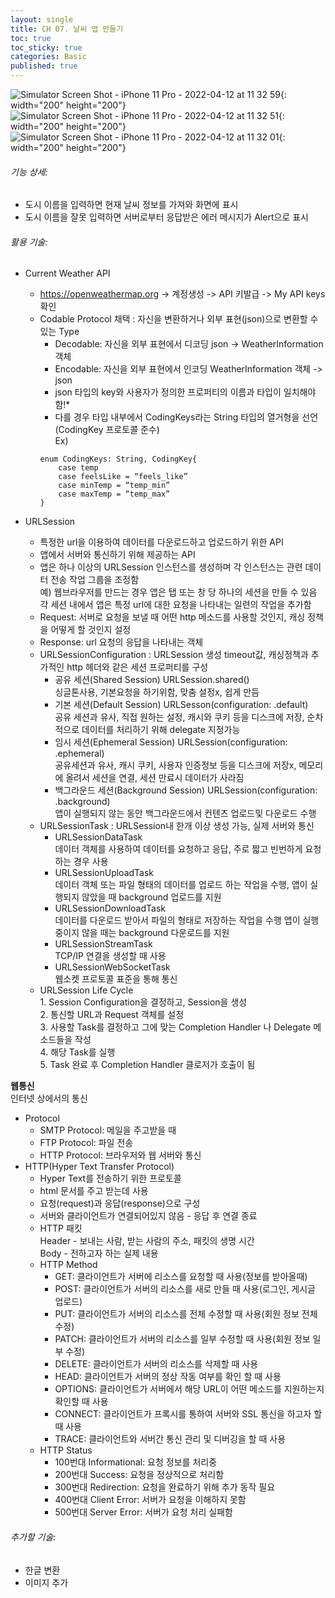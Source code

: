 ```yaml
---
layout: single
title: CH 07. 날씨 앱 만들기
toc: true
toc_sticky: true
categories: Basic 
published: true
---
```


![Simulator Screen Shot - iPhone 11 Pro - 2022-04-12 at 11 32 59](https://user-images.githubusercontent.com/63464299/162867827-dd483959-c17f-407c-abc3-0434375e3c45.png){: width="200" height="200"}
![Simulator Screen Shot - iPhone 11 Pro - 2022-04-12 at 11 32 51](https://user-images.githubusercontent.com/63464299/162867839-1efd6172-3b09-481c-989e-d9bf90ec7175.png){: width="200" height="200"}
![Simulator Screen Shot - iPhone 11 Pro - 2022-04-12 at 11 32 01](https://user-images.githubusercontent.com/63464299/162867840-6390a78c-695b-4a09-bed9-16d609da1408.png){: width="200" height="200"}

###### 기능 상세:
- 도시 이름을 입력하면 현재 날씨 정보를 가져와 화면에 표시
- 도시 이름을 잘못 입력하면 서버로부터 응답받은 에러 메시지가 Alert으로 표시

###### 활용 기술:
- Current Weather API<br/>
	- <https://openweathermap.org> -> 계정생성 -> API 키발급 -> My API keys 확인<br/>
	* Codable Protocol 채택
		: 자신을 변환하거나 외부 표현(json)으로 변환할 수 있는 Type
		- Decodable: 자신을 외부 표현에서 디코딩 json -> WeatherInformation 객체
		- Encodable: 자신을 외부 표현에서 인코딩 WeatherInformation 객체 -> json
		- json 타입의 key와 사용자가 정의한 프로퍼티의 이름과 타입이 일치해야함!*
		- 다를 경우 타입 내부에서 CodingKeys라는 String 타입의 열거형을 선언(CodingKey 프로토콜 준수)<br/>
		Ex) 
		```
		enum CodingKeys: String, CodingKey{
			case temp
			case feelsLike = “feels_like”
			case minTemp = “temp_min”
			case maxTemp = “temp_max”
		}
		```


- URLSession
    - 특정한 url을 이용하여 데이터를 다운로드하고 업로드하기 위한 API
    - 앱에서 서버와 통신하기 위해 제공하는 API
    - 앱은 하나 이상의 URLSession 인스턴스를 생성하며 각 인스턴스는 관련 데이터 전송 작업 그룹을 조정함<br/>예) 웹브라우저를 만드는 경우 앱은 탭 또는 창 당 하나의 세션을 만들 수 있음 각 세션 내에서 앱은 특정 url에 대한 요청을 나타내는 일련의 작업을 추가함
    - Request: 서버로 요청을 보낼 때 어떤 http 메소드를 사용할 것인지, 캐싱 정책을 어떻게 할 것인지 설정
    - Response: url 요청의 응답을 나타내는 객체
    - URLSessionConfiguration
       : URLSession 생성 timeout값, 캐싱정책과 추가적인 http 헤더와 같은 세션 프로퍼티를 구성
        - 공유 세션(Shared Session) URLSession.shared()<br/>
           싱글톤사용, 기본요청을 하기위함, 맞춤 설정x, 쉽게 만듬
        - 기본 세션(Default Session) URLSesson(configuration: .default)<br/>
           공유 세션과 유사, 직접 원하는 설정, 캐시와 쿠키 등을 디스크에 저장, 순차적으로 데이터를 처리하기 위해 delegate 지정가능
        - 임시 세션(Ephemeral Session) URLSession(configuration: .ephemeral)<br/>
           공유세션과 유사, 캐시 쿠키, 사용자 인증정보 등을 디스크에 저장x, 메모리에 올려서 세션을 연결, 세션 만료시 데이터가 사라짐
        - 백그라운드 세션(Background Session) URLSession(configuration: .background)<br/>
           앱이 실행되지 않는 동안 백그라운드에서 컨텐츠 업로드및 다운로드 수행
    - URLSessionTask
        : URLSession내 한개 이상 생성 가능, 실제 서버와 통신
        - URLSessionDataTask<br/>
          데이터 객체를 사용하여 데이터를 요청하고 응답, 주로 짧고 빈번하게 요청하는 경우 사용
        - URLSessionUploadTask<br/> 
          데이터 객체 또는 파일 형태의 데이터를 업로드 하는 작업을 수행, 앱이 실행되지 않았을 때 background 업로드를 지원 
        - URLSessionDownloadTask<br/> 
          데이터를 다운로드 받아서 파일의 형태로 저장하는 작업을 수행 앱이 실행중이지 않을 때는 background 다운로드를 지원
        - URLSessionStreamTask<br/>
          TCP/IP 연결을 생성할 때 사용 
        - URLSessionWebSocketTask<br/> 
          웹소켓 프로토콜 표준을 통해 통신
    - URLSession Life Cycle<br/>
		    1. Session Configuration을 결정하고, Session을 생성<br/>
		    2. 통신할 URL과 Request 객체를 설정<br/>
		    3. 사용할 Task를 결정하고 그에 맞는 Completion Handler 나 Delegate 메소드들을 작성<br/>
		    4. 해당 Task를 실행<br/>
		    5. Task 완료 후 Completion Handler 클로저가 호출이 됨<br/>

**웹통신**<br/>
인터넷 상에서의 통신<br/>
- Protocol 
	- SMTP Protocol: 메일을 주고받을 때 
	- FTP Protocol: 파일 전송
	- HTTP Protocol: 브라우저와 웹 서버와 통신
- HTTP(Hyper Text Transfer Protocol)
	- Hyper Text를 전송하기 위한 프로토콜
	- html 문서를 주고 받는데 사용
	- 요청(request)과 응답(response)으로 구성
	- 서버와 클라이언트가 연결되어있지 않음 - 응답 후 연결 종료
	- HTTP 패킷<br/>
	  Header - 보내는 사람, 받는 사람의 주소, 패킷의 생명 시간<br/>
	  Body - 전하고자 하는 실제 내용<br/>
	- HTTP Method
		- GET: 클라이언트가 서버에 리소스를 요청할 때 사용(정보를 받아올때)
		- POST: 클라이언트가 서버의 리소스를 새로 만들 때 사용(로그인, 게시글 업로드)
		- PUT: 클라이언트가 서버의 리소스를 전체 수정할 때 사용(회원 정보 전체 수정)
		- PATCH: 클라이언트가 서버의 리소스를 일부 수정할 때 사용(회원 정보 일부 수정)
		- DELETE: 클라이언트가 서버의 리소스를 삭제할 때 사용
		- HEAD: 클라이언트가 서버의 정상 작동 여부를 확인 할 때 사용
		- OPTIONS: 클라이언트가 서버에서 해당 URL이 어떤 메소드를 지원하는지 확인할 때 사용
		- CONNECT: 클라이언트가 프록시를 통하여 서버와 SSL 통신을 하고자 할 때 사용
		- TRACE: 클라이언트와 서버간 통신 관리 및 디버깅을 할 때 사용
	- HTTP Status
		- 100번대 Informational: 요청 정보를 처리중
		- 200번대 Success: 요청을 정상적으로 처리함
		- 300번대 Redirection: 요청을 완료하기 위해 추가 동작 필요
		- 400번대 Client Error: 서버가 요청을 이해하지 못함
		- 500번대 Server Error: 서버가 요청 처리 실패함

###### 추가할 기술:
- 한글 변환
- 이미지 추가

